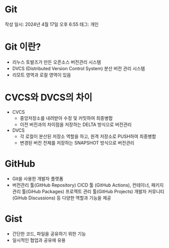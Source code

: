 # Git

작성 일시: 2024년 4월 17일 오후 6:55
태그: 개인

# Git 이란?

- 리누스 토발즈가 만든 오픈소스 버전관리 시스템
- DVCS (Distributed Version Control System) 분산 버전 관리 시스템
- 리모트 영역과 로컬 영역이 있음

# CVCS와 DVCS의 차이

- CVCS
    - 중앙저장소를 내려받아 수정 및 커밋하여 최종병합
    - 이전 버전과의 차이점을 저장하는 DELTA 방식으로 버전관리
- DVCS
    - 각 로컬이 분산된 저장소 역할을 하고, 원격 저장소로 PUSH하여 최종병합
    - 변경된 버전 전체를 저장하는 SNAPSHOT 방식으로 버전관리

# GitHub

- Git을 사용한 개발자 플랫폼
- 버전관리 툴(GitHub Repository)
CICD 툴 (GitHub Actions),
컨테이너, 패키지 관리 툴(GiHub Packages) 
프로젝트 관리 툴(GitHub Projects)
개발자 커뮤니티 (GiHub Discussions)
등 다양한 역할과 기능을 제공

# Gist

- 간단한 코드, 파일을 공유하기 위한 기능
- 일시적인 협업과 공유에 유용
